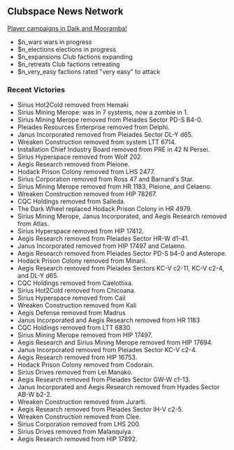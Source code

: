 
## Clubspace News Network

[Player campaigns in Daik and Mooramba!](https://discord.gg/PdaCsRA)

* $n_wars wars in progress
* $n_elections elections in progress
* $n_expansions Club factions expanding
* $n_retreats Club factions retreating
* $n_very_easy factions rated "very easy" to attack

### Recent Victories

* Sirius Hot2Cold removed from Hemaki
* Sirius Mining Merope: was in 7 systems, now a zombie in 1.
* Sirius Mining Merope removed from Pleiades Sector PD-S B4-0.
* Pleiades Resources Enterprise removed from Delphi.
* Janus Incorporated removed from Pleiades Sector DL-Y d65.
* Wreaken Construction removed from system LTT 6714.
* Installation Chief Industry Board removed from PRE in 42 N Persei.
* Sirius Hyperspace removed from Wolf 202.
* Aegis Research removed from Pleione.
* Hodack Prison Colony removed from LHS 2477.
* Sirius Corporation removed from Ross 47 and Barnard's Star.
* Sirius Mining Merope removed from HR 1183, Pleione, and Celaeno.
* Wreaken Construction removed from HIP 78267.
* CQC Holdings removed from Salleda.
* The Dark Wheel replaced Hodack Prison Colony in HR 4979.
* Sirius Mining Merope, Janus Incorporated, and Aegis Research removed from Atlas.
* Sirius Hyperspace removed from HIP 17412.
* Aegis Research removed from Pleiades Sector HR-W d1-41.
* Janus Incorporated removed from HIP 17497 and Celaeno.
* Aegis Research removed from Pleiades Sector PD-S b4-0 and Asterope.
* Hodack Prison Colony removed from Minarii.
* Aegis Research removed from Pleiades Sectors KC-V c2-11, KC-V c2-4, and DL-Y d65.
* CQC Holdings removed from Caelottixa.
* Sirius Hot2Cold removed from Chicoana.
* Sirius Hyperspace removed from Cail
* Wreaken Construction removed from Kali
* Aegis Defense removed from Madrus
* Janus Incorporated and Aegis Research removed from HR 1183
* CQC Holdings removed from LTT 6830.
* Sirius Mining Merope removed from HIP 17497.
* Aegis Research and Sirius Mining Merope removed from HIP 17694.
* Janus Incorporated removed from Pleiades Sector KC-V c2-4.
* Aegis Research removed from HIP 16753.
* Hodack Prison Colony removed from Codorain.
* Sirius Drives removed from Lei Manako.
* Aegis Research removed from Pleiades Sector GW-W c1-13.
* Janus Incorporated and Aegis Research removed from Hyades Sector AB-W b2-2.
* Wreaken Construction removed from Jurarti.
* Aegis Research removed from Pleiades Sector IH-V c2-5.
* Wreaken Construction removed from Clee.
* Sirius Corporation removed from LHS 200.
* Sirius Drives removed from Malanquiya.
* Aegis Research removed from HIP 17892.


